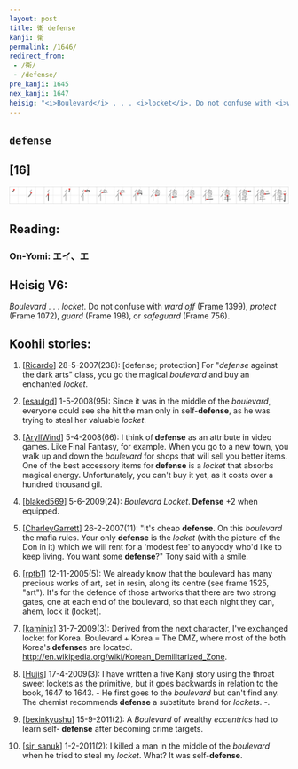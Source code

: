 ```yaml
---
layout: post
title: 衛 defense
kanji: 衛
permalink: /1646/
redirect_from:
 - /衛/
 - /defense/
pre_kanji: 1645
nex_kanji: 1647
heisig: "<i>Boulevard</i> . . . <i>locket</i>. Do not confuse with <i>ward off</i> (Frame 1399), <i>protect</i> (Frame 1072), <i>guard</i> (Frame 198), or <i>safeguard</i> (Frame 756)."
---
```


## `defense`

## [16]

<div class="stroke"><img src="../images/E8A19B.png" /></div>

## Reading:

### On-Yomi: エイ、エ

## Heisig V6:

<i>Boulevard</i> . . . <i>locket</i>. Do not confuse with <i>ward off</i> (Frame 1399), <i>protect</i> (Frame 1072), <i>guard</i> (Frame 198), or <i>safeguard</i> (Frame 756).

## Koohii stories:

1) [<a href="http://kanji.koohii.com/profile/Ricardo">Ricardo</a>] 28-5-2007(238): [defense; protection] For &quot;<em>defense</em> against the dark arts&quot; class, you go the magical <em>boulevard</em> and buy an enchanted <em>locket</em>.

2) [<a href="http://kanji.koohii.com/profile/esaulgd">esaulgd</a>] 1-5-2008(95): Since it was in the middle of the <em>boulevard</em>, everyone could see she hit the man only in self-<strong>defense</strong>, as he was trying to steal her valuable <em>locket</em>.

3) [<a href="http://kanji.koohii.com/profile/AryllWind">AryllWind</a>] 5-4-2008(66): I think of<strong> defense</strong> as an attribute in video games. Like Final Fantasy, for example. When you go to a new town, you walk up and down the <em>boulevard</em> for shops that will sell you better items. One of the best accessory items for<strong> defense</strong> is a <em>locket</em> that absorbs magical energy. Unfortunately, you can&#039;t buy it yet, as it costs over a hundred thousand gil.

4) [<a href="http://kanji.koohii.com/profile/blaked569">blaked569</a>] 5-6-2009(24): <em>Boulevard Locket</em>.<strong> Defense</strong> +2 when equipped.

5) [<a href="http://kanji.koohii.com/profile/CharleyGarrett">CharleyGarrett</a>] 26-2-2007(11): &quot;It&#039;s cheap <strong>defense</strong>. On this <em>boulevard</em> the mafia rules. Your only <strong>defense</strong> is the <em>locket</em> (with the picture of the Don in it) which we will rent for a &#039;modest fee&#039; to anybody who&#039;d like to keep living. You want some <strong>defense</strong>?&quot; Tony said with a smile.

6) [<a href="http://kanji.koohii.com/profile/rptb1">rptb1</a>] 12-11-2005(5): We already know that the boulevard has many precious works of art, set in resin, along its centre (see frame 1525, &quot;art&quot;). It&#039;s for the defence of those artworks that there are two strong gates, one at each end of the boulevard, so that each night they can, ahem, lock it (locket).

7) [<a href="http://kanji.koohii.com/profile/kaminix">kaminix</a>] 31-7-2009(3): Derived from the next character, I&#039;ve exchanged locket for Korea. Boulevard + Korea = The DMZ, where most of the both Korea&#039;s<strong> defense</strong>s are located. <a href="http://en.wikipedia.org/wiki/Korean_Demilitarized_Zone">http://en.wikipedia.org/wiki/Korean_Demilitarized_Zone</a>.

8) [<a href="http://kanji.koohii.com/profile/Hujis">Hujis</a>] 17-4-2009(3): I have written a five Kanji story using the throat sweet lockets as the primitive, but it goes backwards in relation to the book, 1647 to 1643. - He first goes to the <em>boulevard</em> but can&#039;t find any. The chemist recommends<strong> defense</strong> a substitute brand for <em>lockets</em>. -.

9) [<a href="http://kanji.koohii.com/profile/bexinkyushu">bexinkyushu</a>] 15-9-2011(2): A <em>Boulevard</em> of wealthy <em>eccentrics</em> had to learn self-<strong> defense</strong> after becoming crime targets.

10) [<a href="http://kanji.koohii.com/profile/sir_sanuk">sir_sanuk</a>] 1-2-2011(2): I killed a man in the middle of the <em>boulevard</em> when he tried to steal my <em>locket</em>. What? It was self-<strong>defense</strong>.
